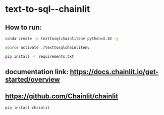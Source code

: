 # text-to-sql--chainlit

## How to run:

```bash
conda create -p texttosqlchainlitenv python=3.10 -y
```

```bash
source activate ./texttosqlchainlitenv
```

```bash
pip install -r requirements.txt
```



## documentation link: https://docs.chainlit.io/get-started/overview
## https://github.com/Chainlit/chainlit

```bash
pip install chainlit

```